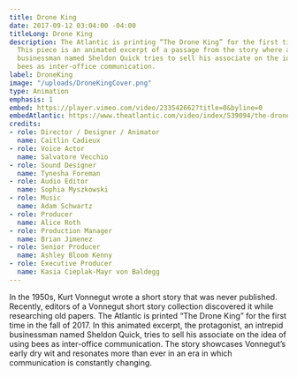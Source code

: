 ```yaml
---
title: Drone King
date: 2017-09-12 03:04:00 -04:00
titleLong: Drone King
description: The Atlantic is printing “The Drone King” for the first time this fall.
  This piece is an animated excerpt of a passage from the story where an intrepid
  businessman named Sheldon Quick tries to sell his associate on the idea of using
  bees as inter-office communication.
label: DroneKing
image: "/uploads/DroneKingCover.png"
type: Animation
emphasis: 1
embed: https://player.vimeo.com/video/233542662?title=0&byline=0
embedAtlantic: https://www.theatlantic.com/video/index/539094/the-drone-king-an-animated-excerpt/
credits:
- role: Director / Designer / Animator
  name: Caitlin Cadieux
- role: Voice Actor
  name: Salvatore Vecchio
- role: Sound Designer
  name: Tynesha Foreman
- role: Audio Editor
  name: Sophia Myszkowski
- role: Music
  name: Adam Schwartz
- role: Producer
  name: Alice Roth
- role: Production Manager
  name: Brian Jimenez
- role: Senior Producer
  name: Ashley Bloom Kenny
- role: Executive Producer
  name: Kasia Cieplak-Mayr von Baldegg
---
```


In the 1950s, Kurt Vonnegut wrote a short story that was never published. Recently, editors of a Vonnegut short story collection discovered it while researching old papers. The Atlantic is printed “The Drone King” for the first time in the fall of 2017. In this animated excerpt, the protagonist, an intrepid businessman named Sheldon Quick, tries to sell his associate on the idea of using bees as inter-office communication. The story showcases Vonnegut’s early dry wit and resonates more than ever in an era in which communication is constantly changing.